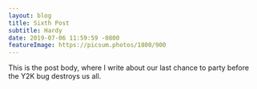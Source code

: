 ```yaml
---
layout: blog
title: Sixth Post
subtitle: Hardy
date: 2019-07-06 11:59:59 -0800
featureImage: https://picsum.photos/1800/900
---
```

This is the post body, where I write about our last chance to party before the Y2K bug destroys us all.
